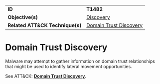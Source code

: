 |||
|---------|------------------------|
|**ID**|**T1482**|
|**Objective(s)**|[Discovery](https://github.com/MBCProject/mbc-markdown/tree/master/discovery)|
|**Related ATT&CK Technique(s)**|[Domain Trust Discovery](https://attack.mitre.org/techniques/T1482)|


Domain Trust Discovery
======================
Malware may attempt to gather information on domain trust relationships that might be used to identify lateral movement opportunities. 

See ATT&CK: [**Domain Trust Discovery**](https://attack.mitre.org/techniques/T1482).